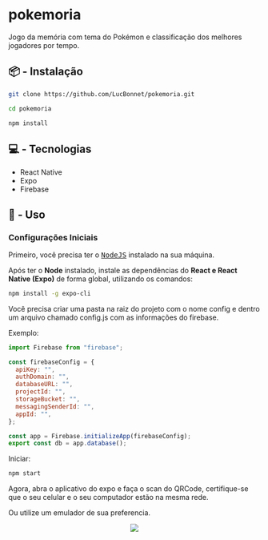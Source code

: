 # pokemoria

Jogo da memória com tema do Pokémon e classificação dos melhores jogadores por tempo.

## **📦 - Instalação**

```bash
git clone https://github.com/LucBonnet/pokemoria.git

cd pokemoria

npm install
```

## **💻 - Tecnologias**

- React Native
- Expo
- Firebase

## **🔨 - Uso**

### Configurações Iniciais

Primeiro, você precisa ter o <kbd>[NodeJS](https://nodejs.org/en/download/)</kbd> instalado na sua máquina.

Após ter o **Node** instalado, instale as dependências do **React e React Native (Expo)** de forma global, utilizando os comandos:

```bash
npm install -g expo-cli
```

Você precisa criar uma pasta na raiz do projeto com o nome config e dentro um arquivo chamado config.js com as informações do firebase.

Exemplo:

```js
import Firebase from "firebase";

const firebaseConfig = {
  apiKey: "",
  authDomain: "",
  databaseURL: "",
  projectId: "",
  storageBucket: "",
  messagingSenderId: "",
  appId: "",
};

const app = Firebase.initializeApp(firebaseConfig);
export const db = app.database();
```

Iniciar:

```bash
npm start
```

Agora, abra o aplicativo do expo e faça o scan do QRCode, certifique-se que o seu celular e o seu computador estão na mesma rede.

Ou utilize um emulador de sua preferencia.

<div align="center">
  <img src="https://user-images.githubusercontent.com/36719698/206001865-d1161628-0357-4078-a01b-86e287ea6765.png"/>
</div>


